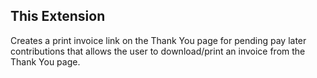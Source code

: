 This Extension
--------------

Creates a print invoice link on the Thank You page for pending pay later contributions that allows the user to download/print an invoice from the Thank You page.
